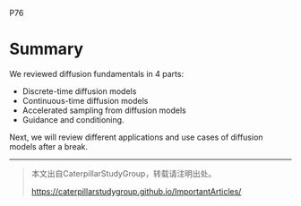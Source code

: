 P76   
# Summary   

We reviewed diffusion fundamentals in 4 parts:     
 - Discrete-time diffusion models    
 - Continuous-time diffusion models     
 - Accelerated sampling from diffusion models    
 - Guidance and conditioning.    

Next, we will review different applications and use cases of diffusion models after a break.    


---------------------------------------
> 本文出自CaterpillarStudyGroup，转载请注明出处。
>
> https://caterpillarstudygroup.github.io/ImportantArticles/